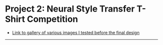 # Project 2: Neural Style Transfer T-Shirt Competition
+ [Link to gallery of various images I tested before the final design](https://dehighland.github.io/Daniel-Highland-Data-310-Public/Project_2_Gallery)
---
